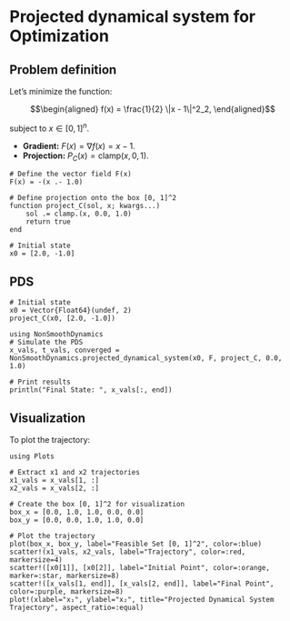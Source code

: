 # Projected dynamical system for Optimization

## Problem definition

Let’s minimize the function:

```math
\begin{aligned}
f(x) = \frac{1}{2} \|x - 1\|^2_2,
\end{aligned}
```

subject to $x \in [0, 1]^n$.

- **Gradient:** $F(x) = \nabla f(x) = x - 1$.
- **Projection:** $P_C(x) = \text{clamp}(x, 0, 1)$.

```@example ex1
# Define the vector field F(x)
F(x) = -(x .- 1.0)

# Define projection onto the box [0, 1]^2
function project_C(sol, x; kwargs...)
    sol .= clamp.(x, 0.0, 1.0)
    return true
end

# Initial state
x0 = [2.0, -1.0]
```

## PDS

```@example ex1
# Initial state
x0 = Vector{Float64}(undef, 2)
project_C(x0, [2.0, -1.0])

using NonSmoothDynamics
# Simulate the PDS
x_vals, t_vals, converged = NonSmoothDynamics.projected_dynamical_system(x0, F, project_C, 0.0, 1.0)

# Print results
println("Final State: ", x_vals[:, end])
```

## Visualization

To plot the trajectory:

```@example ex1
using Plots

# Extract x1 and x2 trajectories
x1_vals = x_vals[1, :]
x2_vals = x_vals[2, :]

# Create the box [0, 1]^2 for visualization
box_x = [0.0, 1.0, 1.0, 0.0, 0.0]
box_y = [0.0, 0.0, 1.0, 1.0, 0.0]

# Plot the trajectory
plot(box_x, box_y, label="Feasible Set [0, 1]^2", color=:blue)
scatter!(x1_vals, x2_vals, label="Trajectory", color=:red, markersize=4)
scatter!([x0[1]], [x0[2]], label="Initial Point", color=:orange, marker=:star, markersize=8)
scatter!([x_vals[1, end]], [x_vals[2, end]], label="Final Point", color=:purple, markersize=8)
plot!(xlabel="x₁", ylabel="x₂", title="Projected Dynamical System Trajectory", aspect_ratio=:equal)
```

